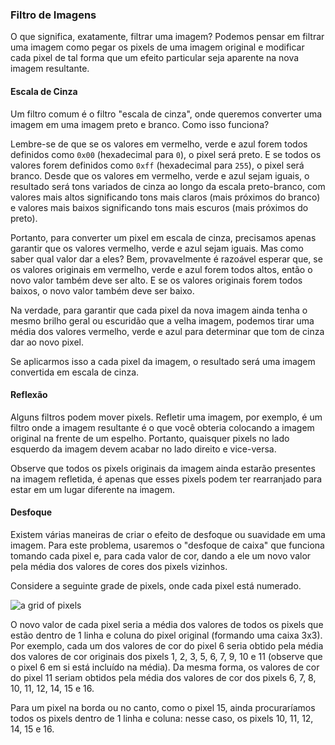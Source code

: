 ### Filtro de Imagens

O que significa, exatamente, filtrar uma imagem? Podemos pensar em filtrar uma imagem como pegar os pixels de uma imagem original e modificar cada pixel de tal forma que um efeito particular seja aparente na nova imagem resultante.

#### Escala de Cinza

Um filtro comum é o filtro "escala de cinza", onde queremos converter uma imagem em uma imagem preto e branco. Como isso funciona?

Lembre-se de que se os valores em vermelho, verde e azul forem todos definidos como `0x00` (hexadecimal para `0`), o pixel será preto. E se todos os valores forem definidos como `0xff` (hexadecimal para `255`), o pixel será branco. Desde que os valores em vermelho, verde e azul sejam iguais, o resultado será tons variados de cinza ao longo da escala preto-branco, com valores mais altos significando tons mais claros (mais próximos do branco) e valores mais baixos significando tons mais escuros (mais próximos do preto).

Portanto, para converter um pixel em escala de cinza, precisamos apenas garantir que os valores vermelho, verde e azul sejam iguais. Mas como saber qual valor dar a eles? Bem, provavelmente é razoável esperar que, se os valores originais em vermelho, verde e azul forem todos altos, então o novo valor também deve ser alto. E se os valores originais forem todos baixos, o novo valor também deve ser baixo.

Na verdade, para garantir que cada pixel da nova imagem ainda tenha o mesmo brilho geral ou escuridão que a velha imagem, podemos tirar uma média dos valores vermelho, verde e azul para determinar que tom de cinza dar ao novo pixel.

Se aplicarmos isso a cada pixel da imagem, o resultado será uma imagem convertida em escala de cinza.

#### Reflexão

Alguns filtros podem mover pixels. Refletir uma imagem, por exemplo, é um filtro onde a imagem resultante é o que você obteria colocando a imagem original na frente de um espelho. Portanto, quaisquer pixels no lado esquerdo da imagem devem acabar no lado direito e vice-versa.

Observe que todos os pixels originais da imagem ainda estarão presentes na imagem refletida, é apenas que esses pixels podem ter rearranjado para estar em um lugar diferente na imagem.

#### Desfoque

Existem várias maneiras de criar o efeito de desfoque ou suavidade em uma imagem. Para este problema, usaremos o "desfoque de caixa" que funciona tomando cada pixel e, para cada valor de cor, dando a ele um novo valor pela média dos valores de cores dos pixels vizinhos.

Considere a seguinte grade de pixels, onde cada pixel está numerado.

![a grid of pixels](https://cs50.harvard.edu/x/2023/psets/4/filter/more/grid.png)

O novo valor de cada pixel seria a média dos valores de todos os pixels que estão dentro de 1 linha e coluna do pixel original (formando uma caixa 3x3). Por exemplo, cada um dos valores de cor do pixel 6 seria obtido pela média dos valores de cor originais dos pixels 1, 2, 3, 5, 6, 7, 9, 10 e 11 (observe que o pixel 6 em si está incluído na média). Da mesma forma, os valores de cor do pixel 11 seriam obtidos pela média dos valores de cor dos pixels 6, 7, 8, 10, 11, 12, 14, 15 e 16.

Para um pixel na borda ou no canto, como o pixel 15, ainda procuraríamos todos os pixels dentro de 1 linha e coluna: nesse caso, os pixels 10, 11, 12, 14, 15 e 16.